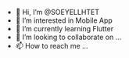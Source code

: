 - 👋 Hi, I’m @SOEYELLHTET
- 👀 I’m interested in Mobile App
- 🌱 I’m currently learning Flutter
- 💞️ I’m looking to collaborate on ...
- 📫 How to reach me ...

<!---
SOEYELLHTET/SOEYELLHTET is a ✨ special ✨ repository because its `README.md` (this file) appears on your GitHub profile.
You can click the Preview link to take a look at your changes.
--->

